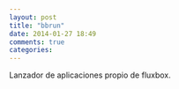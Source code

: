 ```yaml
---
layout: post
title: "bbrun"
date: 2014-01-27 18:49
comments: true
categories: 
---
```

Lanzador de aplicaciones propio de fluxbox.

